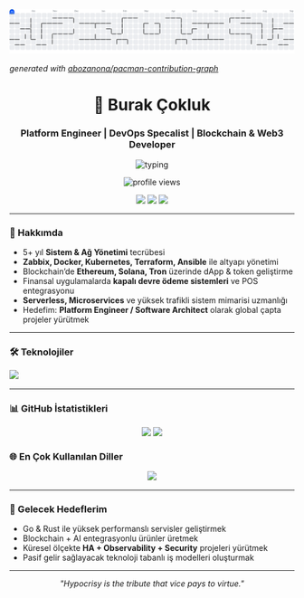 <picture>
  <source media="(prefers-color-scheme: dark)" srcset="https://raw.githubusercontent.com/BurakCokluk/BurakCokluk/output/pacman-contribution-graph-dark.svg">
  <source media="(prefers-color-scheme: light)" srcset="https://raw.githubusercontent.com/BurakCokluk/BurakCokluk/output/pacman-contribution-graph.svg">
  <img alt="pacman contribution graph" src="https://raw.githubusercontent.com/BurakCokluk/BurakCokluk/output/pacman-contribution-graph.svg">
</picture>

_generated with [abozanona/pacman-contribution-graph](https://abozanona.github.io/pacman-contribution-graph/)_

<!-- 1️⃣ BAŞLIK & KISA TANIM -->
<h1 align="center">🚀 Burak Çokluk</h1>
<h3 align="center">Platform Engineer | DevOps Specalist | Blockchain & Web3 Developer</h3>

<!-- 2️⃣ TYPING BANNER -->
<p align="center">
  <img src="https://readme-typing-svg.herokuapp.com?font=Fira+Code&pause=1000&color=0AFFEF&center=true&vCenter=true&width=800&lines=Scalable+Infra+%26+DevOps+Expert;Blockchain+%2B+AI+Product+Builder;High+Availability+%7C+Security+%7C+Automation;From+Idea+to+MVP+to+Production" alt="typing" />
</p>

<!-- ZİYARETÇİ SAYACI -->
<p align="center">
  <img src="https://komarev.com/ghpvc/?username=BurakCokluk&label=Profile%20Views&color=0AFFEF&style=flat" alt="profile views" />
</p>

<!-- 3️⃣ ROZETLER & BAĞLANTILAR -->
<p align="center">
  <a href="https://www.linkedin.com/in/burakcokluk/"><img src="https://img.shields.io/badge/LinkedIn-0A66C2?style=for-the-badge&logo=linkedin&logoColor=white" /></a>
  <a href="mailto:burak@example.com"><img src="https://img.shields.io/badge/Email-D14836?style=for-the-badge&logo=gmail&logoColor=white" /></a>
  <a href="https://github.com/BurakCokluk"><img src="https://img.shields.io/badge/GitHub-181717?style=for-the-badge&logo=github&logoColor=white" /></a>
</p>

---

<!-- 4️⃣ HAKKIMDA -->
### 🧭 Hakkımda
- 5+ yıl **Sistem & Ağ Yönetimi** tecrübesi  
- **Zabbix, Docker, Kubernetes, Terraform, Ansible** ile altyapı yönetimi  
- Blockchain’de **Ethereum, Solana, Tron** üzerinde dApp & token geliştirme  
- Finansal uygulamalarda **kapalı devre ödeme sistemleri** ve POS entegrasyonu  
- **Serverless, Microservices** ve yüksek trafikli sistem mimarisi uzmanlığı  
- Hedefim: **Platform Engineer / Software Architect** olarak global çapta projeler yürütmek

---

<!-- 5️⃣ TEKNOLOJİ YIĞINI (İKON SETİ) -->
### 🛠️ Teknolojiler
<p>
  <img src="https://skillicons.dev/icons?i=python,linux,azure,kubernetes,docker,terraform,ansible,aws,gcp,python,go,rust,solidity,nodejs,react,swift,postgresql,mysql,redis,prometheus,grafana" />
</p>

---

<!-- 6️⃣ ÖNE ÇIKAN PROJELER -->
<!--### 📌 Öne Çıkan Projeler SOLDAKİ İŞARETLERİ KALDIRINCA BİLGİLERİ GÖSTERİR...!!!
#### [MelonBorsa](https://github.com/BurakCokluk/MelonBorsa)
Kripto para ticaret platformu – Canlı grafik analizleri, AI özetleri, hızlı emir terminali.

#### [ControlMade](https://github.com/BurakCokluk/ControlMade)
Day trade için AI destekli analiz & sinyal sistemi – Çoklu parite desteği, backtest.

#### [$MYM Token](https://github.com/BurakCokluk/MYM-Token)
Topluluk merkezli meme token – Staking, aşamalı lansman, güvenlik odaklı tokenomics.

#### [Hatırlatan El](https://github.com/BurakCokluk/HatirlatanEl)
Yaşlılara yönelik sağlık asistanı – İlaç/randevu hatırlatıcı, basit UX, yaşlı dostu arayüz.

--->

<!-- 7️⃣ GITHUB İSTATİSTİKLERİ & EN ÇOK KULLANILAN DİLLER -->
### 📊 GitHub İstatistikleri
<p align="center">
  <img src="https://github-readme-stats.vercel.app/api?username=BurakCokluk&show_icons=true&theme=tokyonight&count_private=true" height="160" />
  <img src="https://github-readme-streak-stats.herokuapp.com?user=BurakCokluk&theme=tokyonight&hide_border=true" height="160" />
</p>

### 🌐 En Çok Kullanılan Diller
<p align="center">
  <img src="https://github-readme-stats.vercel.app/api/top-langs/?username=BurakCokluk&layout=compact&theme=tokyonight" height="160" />
</p>

---

<!-- EKSTRA: GELECEK HEDEFLER -->
### 🎯 Gelecek Hedeflerim
- Go & Rust ile yüksek performanslı servisler geliştirmek  
- Blockchain + AI entegrasyonlu ürünler üretmek  
- Küresel ölçekte **HA + Observability + Security** projeleri yürütmek  
- Pasif gelir sağlayacak teknoloji tabanlı iş modelleri oluşturmak

---


<!-- FOOTER QUOTE -->
<p align="center"><i>"Hypocrisy is the tribute that vice pays to virtue."</i></p>
